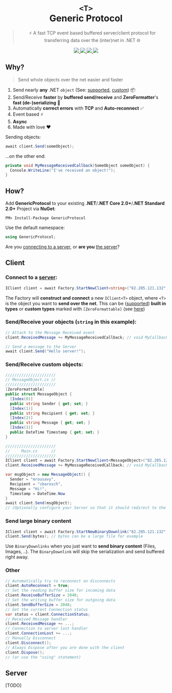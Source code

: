 <p align="center">
  <h1 align="center">
    <code class="rich-diff-level-one">&lt;T&gt;</code>
    <br/>
    Generic Protocol
  </h1>

  <blockquote align="center">⚡️ A fast TCP event based buffered server/client protocol for transferring data over the (inter)net in .NET 🌐</blockquote>

  <p align="center">
    <a href="https://ci.appveyor.com/project/mrousavy/genericprotocol">
      <img src="https://ci.appveyor.com/api/projects/status/vlgt97f4bpgci6pj?svg=true">
    </a>
	<a href="https://www.nuget.org/packages/GenericProtocol"/>
		<img src="https://img.shields.io/nuget/v/GenericProtocol.svg">
	</a>
	<a href="https://www.nuget.org/packages/GenericProtocol/">
		<img src="https://img.shields.io/nuget/dt/GenericProtocol.svg">
	</a>
	<a href="https://docs.microsoft.com/en-us/dotnet/standard/net-standard">
		<img src="https://img.shields.io/badge/.NET-Standard-lightgrey.svg">
	</a>
  </p>
<p/>

## Why?
> Send whole objects over the net easier and faster

1. Send nearly **any** .NET `object`
(See: [supported](https://github.com/neuecc/ZeroFormatter#built-in-support-types), [custom](https://github.com/neuecc/ZeroFormatter#quick-start)) :package:
2. Send/Receive **faster** by **buffered send/receive** and **ZeroFormatter**'s **fast (de-)serializing** :dash:
3. Automatically **correct errors** with **TCP** and **Auto-reconnect** :white_check_mark:
4. Event based :zap:
5. **Async**
6. Made with love :heart:

Sending objects:
```csharp
await client.Send(someObject);
```

...on the other end:
```csharp
private void MyMessageReceivedCallback(SomeObject someObject) {
  Console.WriteLine("I've received an object!");
}
```

## How?
Add **GenericProtocol** to your existing **.NET**/**.NET Core 2.0+**/**.NET Standard 2.0+** Project via **NuGet**:
```
PM> Install-Package GenericProtocol
```

Use the default namespace:
```csharp
using GenericProtocol;
```

Are you [connecting to a server](#client), or **are you** [the server](#server)?


## Client
### Connect to a [server](#server):
```csharp
IClient client = await Factory.StartNewClient<string>("82.205.121.132", 1024, true);
```
The Factory will **construct and connect** a new `IClient<T>` object, where `<T>` is the object
you want to **send over the net**. This can be ([supported](https://github.com/neuecc/ZeroFormatter#built-in-support-types))
**built in types** or **custom types** marked with `[ZeroFormattable]` (see [here](https://github.com/neuecc/ZeroFormatter#quick-start))

### Send/Receive your objects (`string` in this example):
```csharp
// Attach to the Message Received event
client.ReceivedMessage += MyMessageReceivedCallback; // void MyCallback(string)

// Send a message to the Server
await client.Send("Hello server!");
```

### Send/Receive custom objects:
```csharp
//////////////////////
// MessageObject.cs //
//////////////////////
[ZeroFormattable]
public struct MessageObject {
  [Index(0)]
  public string Sender { get; set; }
  [Index(1)]
  public string Recipient { get; set; }
  [Index(2)]
  public string Message { get; set; }
  [Index(3)]
  public DateTime Timestamp { get; set; }
}

//////////////////////
//     Main.cs      //
//////////////////////
IClient client = await Factory.StartNewClient<MessageObject>("82.205.121.132", 1024);
client.ReceivedMessage += MyMessageReceivedCallback; // void MyCallback(MessageObject)

var msgObject = new MessageObject() {
  Sender = "mrousavy",
  Recipient = "cbarosch",
  Message = "Hi!",
  Timestamp = DateTime.Now
}
await client.Send(msgObject);
// (Optionally configure your Server so that it should redirect to the Recipient)
```

### Send large binary content
```csharp
IClient client = await Factory.StartNewBinaryDownlink("82.205.121.132", 1024, true);
client.Send(bytes); // bytes can be a large file for example
```
Use `BinaryDownlinks` when you just want to **send binary content** (Files, Images, ..). The `BinaryDownlink` will skip the serialization
and send buffered right away.

### Other
```csharp
// Automatically try to reconnect on disconnects
client.AutoReconnect = true;
// Set the reading buffer size for incoming data
client.ReceiveBufferSize = 2048;
// Set the writing buffer size for outgoing data
client.SendBufferSize = 2048;
// Get the current Connection status
var status = client.ConnectionStatus;
// Received Message handler
client.ReceivedMessage += ...;
// Connection to server lost handler
client.ConnectionLost += ...;
// Manually Disconnect
client.Disconnect();
// Always Dispose after you are done with the client
client.Dispose();
// (or use the "using" statement)
```

## Server
[TODO]
